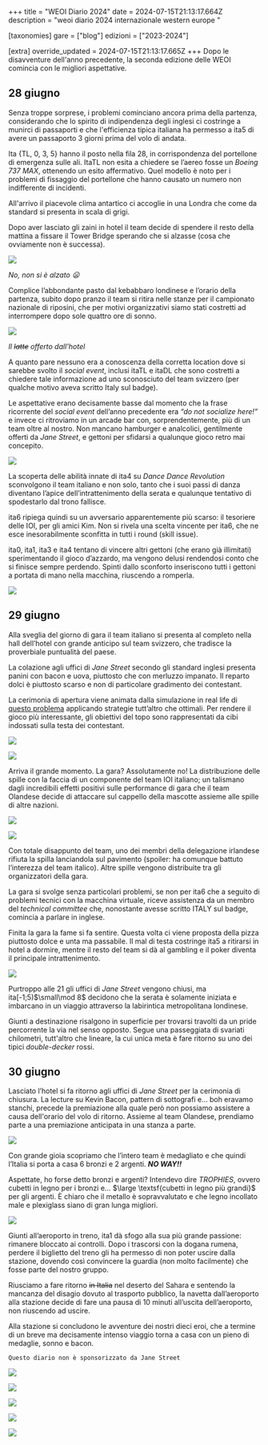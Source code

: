 +++
title = "WEOI Diario 2024"
date = 2024-07-15T21:13:17.664Z
description = "weoi diario 2024 internazionale western europe "

[taxonomies]
gare = ["blog"]
edizioni = ["2023-2024"]

[extra]
override_updated = 2024-07-15T21:13:17.665Z
+++
Dopo le disavventure dell'anno precedente, la seconda edizione delle WEOI comincia con le migliori aspettative.

## 28 giugno

Senza troppe sorprese, i problemi cominciano ancora prima della partenza, considerando che lo spirito di indipendenza degli inglesi ci costringe a munirci di passaporti e che l'efficienza tipica italiana ha permesso a ita5 di avere un passaporto 3 giorni prima del volo di andata.

Ita {TL, 0, 3, 5} hanno il posto nella fila 28, in corrispondenza del portellone di emergenza sulle ali. ItaTL non esita a chiedere se l’aereo fosse un *Boeing 737 MAX*, ottenendo un esito affermativo. Quel modello è noto per i problemi di fissaggio del portellone che hanno causato un numero non indifferente di incidenti.

All'arrivo il piacevole clima antartico ci accoglie in una Londra che come da standard si presenta in scala di grigi.

Dopo aver lasciato gli zaini in hotel il team decide di spendere il resto della mattina a fissare il Tower Bridge sperando che si alzasse (cosa che ovviamente non è successa).

![](/images/uploads/towe.jpg)

*No, non si è alzato :frowning:*

Complice l’abbondante pasto dal kebabbaro londinese e l’orario della partenza, subito dopo pranzo il team si ritira nelle stanze per il campionato nazionale di riposini, che per motivi organizzativi siamo stati costretti ad interrompere dopo sole quattro ore di sonno.

![](/images/uploads/latte.jpg)

*Il ~~latte~~ offerto dall'hotel*

A quanto pare nessuno era a conoscenza della corretta location dove si sarebbe svolto il *social event*, inclusi itaTL e itaDL che sono costretti a chiedere tale informazione ad uno sconosciuto del team svizzero (per qualche motivo aveva scritto Italy sul badge).

Le aspettative erano decisamente basse dal momento che la frase ricorrente del *social event* dell’anno precedente era *“do not socialize here!”* e invece ci ritroviamo in un arcade bar con, sorprendentemente, più di un team oltre al nostro. Non mancano hamburger e analcolici, gentilmente offerti da *Jane Street*, e gettoni per sfidarsi a qualunque gioco retro mai concepito.

![](/images/uploads/locale.jpg)

La scoperta delle abilità innate di ita4 su *Dance Dance Revolution* sconvolgono il team italiano e non solo, tanto che i suoi passi di danza diventano l’apice dell’intrattenimento della serata e qualunque tentativo di spodestarlo dal trono fallisce.

ita6 ripiega quindi su un avversario apparentemente più scarso: il tesoriere delle IOI, per gli amici Kim. Non si rivela una scelta vincente per ita6, che ne esce inesorabilmente sconfitta in tutti i round (skill issue).

ita0, ita1, ita3 e ita4 tentano di vincere altri gettoni (che erano già illimitati) sperimentando il gioco d’azzardo, ma vengono delusi rendendosi conto che si finisce sempre perdendo. Spinti dallo sconforto inseriscono tutti i gettoni a portata di mano nella macchina, riuscendo a romperla.

![](/images/uploads/gioco.png)

## 29 giugno

Alla sveglia del giorno di gara il team italiano si presenta al completo nella hall dell’hotel con grande anticipo sul team svizzero, che tradisce la proverbiale puntualità del paese.

La colazione agli uffici di *Jane Street* secondo gli standard inglesi presenta panini con bacon e uova, piuttosto che con merluzzo impanato. Il reparto dolci è piuttosto scarso e non di particolare gradimento dei contestant.

La cerimonia di apertura viene animata dalla simulazione in real life di [questo problema](https://leetcode.com/problems/cat-and-mouse/description/) applicando strategie tutt’altro che ottimali. Per rendere il gioco più interessante, gli obiettivi del topo sono rappresentati da cibi indossati sulla testa dei contestant.

![](/images/uploads/banana.jpg)

![](/images/uploads/hat.jpg)

Arriva il grande momento. La gara? Assolutamente no! La distribuzione delle spille con la faccia di un componente del team IOI italiano; un talismano dagli incredibili effetti positivi sulle performance di gara che il team Olandese decide di attaccare sul cappello della mascotte assieme alle spille di altre nazioni.

![](/images/uploads/peluche2.jpg)

![](/images/uploads/peluche.jpg)

Con totale disappunto del team, uno dei membri della delegazione irlandese rifiuta la spilla lanciandola sul pavimento (spoiler: ha comunque battuto l’interezza del team italico). Altre spille vengono distribuite tra gli organizzatori della gara.

La gara si svolge senza particolari problemi, se non per ita6 che a seguito di problemi tecnici con la macchina virtuale, riceve assistenza da un membro del *technical committee* che, nonostante avesse scritto ITALY sul badge, comincia a parlare in inglese.

Finita la gara la fame si fa sentire. Questa volta ci viene proposta della pizza piuttosto dolce e unta ma passabile.
Il mal di testa costringe ita5 a ritirarsi in hotel a dormire, mentre il resto del team si dà al gambling e il poker diventa il principale intrattenimento.

![](/images/uploads/poker.jpg)

Purtroppo alle 21 gli uffici di *Jane Street* vengono chiusi, ma ita[-1;5)$\small\mod 8$ decidono che la serata è solamente iniziata e imbarcano in un viaggio attraverso la labirintica metropolitana londinese.

Giunti a destinazione risalgono in superficie per trovarsi travolti da un pride percorrente la via nel senso opposto. Segue una passeggiata di svariati chilometri, tutt'altro che lineare, la cui unica meta è fare ritorno su uno dei tipici *double-decker* rossi.

## 30 giugno

Lasciato l’hotel si fa ritorno agli uffici di *Jane Street* per la cerimonia di chiusura. La lecture su Kevin Bacon, pattern di sottografi e… boh eravamo stanchi, precede la premiazione alla quale però non possiamo assistere a causa dell'orario del volo di ritorno.  Assieme al team Olandese, prendiamo parte a una premiazione anticipata in una stanza a parte.

![](/images/uploads/lecture.jpg)

Con grande gioia scopriamo che l’intero team è medagliato e che quindi l’Italia si porta a casa 6 bronzi e 2 argenti. ***NO WAY!!***

Aspettate, ho forse detto bronzi e argenti? Intendevo dire *TROPHIES*, ovvero cubetti in legno per i bronzi e… $\large \textsf{cubetti in legno più grandi}$ per gli argenti. È chiaro che il metallo è sopravvalutato e che legno incollato male e plexiglass siano di gran lunga migliori.

![](/images/uploads/trofei.jpg)

Giunti all’aeroporto in treno, ita1 dà sfogo alla sua più grande passione: rimanere bloccato ai controlli. Dopo i trascorsi con la dogana rumena, perdere il biglietto del treno gli ha permesso di non poter uscire dalla stazione, dovendo così convincere la guardia (non molto facilmente) che fosse parte del nostro gruppo.

Riusciamo a fare ritorno ~~in Italia~~ nel deserto del Sahara e sentendo la mancanza del disagio dovuto al trasporto pubblico, la navetta dall’aeroporto alla stazione decide di fare una pausa di 10 minuti all’uscita dell’aeroporto, non riuscendo ad uscire.

Alla stazione si concludono le avventure dei nostri dieci eroi, che a termine di un breve ma decisamente intenso viaggio torna a casa con un pieno di medaglie, sonno e bacon.

`Questo diario non è sponsorizzato da Jane Street` 

![](/images/uploads/coatodotpy.jpg)

![](/images/uploads/uscita.jpg)

![](/images/uploads/prem.jpg)

![](/images/uploads/gambling.jpg)

![](/images/uploads/aereo.jpg)
